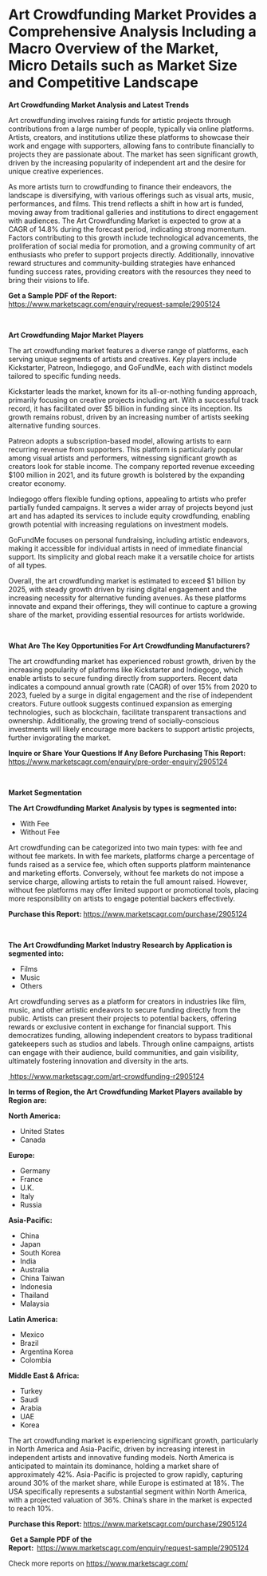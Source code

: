 <p><h1>Art Crowdfunding Market Provides a Comprehensive Analysis Including a Macro Overview of the Market, Micro Details such as Market Size and Competitive Landscape</h1></p><p><strong>Art Crowdfunding Market Analysis and Latest Trends</strong></p>
<p><p>Art crowdfunding involves raising funds for artistic projects through contributions from a large number of people, typically via online platforms. Artists, creators, and institutions utilize these platforms to showcase their work and engage with supporters, allowing fans to contribute financially to projects they are passionate about. The market has seen significant growth, driven by the increasing popularity of independent art and the desire for unique creative experiences. </p><p>As more artists turn to crowdfunding to finance their endeavors, the landscape is diversifying, with various offerings such as visual arts, music, performances, and films. This trend reflects a shift in how art is funded, moving away from traditional galleries and institutions to direct engagement with audiences. The Art Crowdfunding Market is expected to grow at a CAGR of 14.8% during the forecast period, indicating strong momentum. Factors contributing to this growth include technological advancements, the proliferation of social media for promotion, and a growing community of art enthusiasts who prefer to support projects directly. Additionally, innovative reward structures and community-building strategies have enhanced funding success rates, providing creators with the resources they need to bring their visions to life.</p></p>
<p><strong>Get a Sample PDF of the Report:&nbsp;</strong> <a href="https://www.marketscagr.com/enquiry/request-sample/2905124?utm_campaign=3175&utm_medium=2&utm_source=Github&utm_content=ia&utm_term=12032025&utm_id=art-crowdfunding">https://www.marketscagr.com/enquiry/request-sample/2905124</a></p>
<p>&nbsp;</p>
<p><strong>Art Crowdfunding Major Market Players</strong></p>
<p><p>The art crowdfunding market features a diverse range of platforms, each serving unique segments of artists and creatives. Key players include Kickstarter, Patreon, Indiegogo, and GoFundMe, each with distinct models tailored to specific funding needs.</p><p>Kickstarter leads the market, known for its all-or-nothing funding approach, primarily focusing on creative projects including art. With a successful track record, it has facilitated over $5 billion in funding since its inception. Its growth remains robust, driven by an increasing number of artists seeking alternative funding sources.</p><p>Patreon adopts a subscription-based model, allowing artists to earn recurring revenue from supporters. This platform is particularly popular among visual artists and performers, witnessing significant growth as creators look for stable income. The company reported revenue exceeding $100 million in 2021, and its future growth is bolstered by the expanding creator economy.</p><p>Indiegogo offers flexible funding options, appealing to artists who prefer partially funded campaigns. It serves a wider array of projects beyond just art and has adapted its services to include equity crowdfunding, enabling growth potential with increasing regulations on investment models.</p><p>GoFundMe focuses on personal fundraising, including artistic endeavors, making it accessible for individual artists in need of immediate financial support. Its simplicity and global reach make it a versatile choice for artists of all types.</p><p>Overall, the art crowdfunding market is estimated to exceed $1 billion by 2025, with steady growth driven by rising digital engagement and the increasing necessity for alternative funding avenues. As these platforms innovate and expand their offerings, they will continue to capture a growing share of the market, providing essential resources for artists worldwide.</p></p>
<p>&nbsp;</p>
<p><strong>What Are The Key Opportunities For Art Crowdfunding Manufacturers?</strong></p>
<p><p>The art crowdfunding market has experienced robust growth, driven by the increasing popularity of platforms like Kickstarter and Indiegogo, which enable artists to secure funding directly from supporters. Recent data indicates a compound annual growth rate (CAGR) of over 15% from 2020 to 2023, fueled by a surge in digital engagement and the rise of independent creators. Future outlook suggests continued expansion as emerging technologies, such as blockchain, facilitate transparent transactions and ownership. Additionally, the growing trend of socially-conscious investments will likely encourage more backers to support artistic projects, further invigorating the market.</p></p>
<p><strong>Inquire or Share Your Questions If Any Before Purchasing This Report:</strong> <a href="https://www.marketscagr.com/enquiry/pre-order-enquiry/2905124?utm_campaign=3175&utm_medium=2&utm_source=Github&utm_content=ia&utm_term=12032025&utm_id=art-crowdfunding">https://www.marketscagr.com/enquiry/pre-order-enquiry/2905124</a></p>
<p>&nbsp;</p>
<p><strong>Market Segmentation</strong></p>
<p><strong>The Art Crowdfunding Market Analysis by types is segmented into:</strong></p>
<p><ul><li>With Fee</li><li>Without Fee</li></ul></p>
<p><p>Art crowdfunding can be categorized into two main types: with fee and without fee markets. In with fee markets, platforms charge a percentage of funds raised as a service fee, which often supports platform maintenance and marketing efforts. Conversely, without fee markets do not impose a service charge, allowing artists to retain the full amount raised. However, without fee platforms may offer limited support or promotional tools, placing more responsibility on artists to engage potential backers effectively.</p></p>
<p><strong>Purchase this Report:&nbsp;</strong><a href="https://www.marketscagr.com/purchase/2905124?utm_campaign=3175&utm_medium=2&utm_source=Github&utm_content=ia&utm_term=12032025&utm_id=art-crowdfunding">https://www.marketscagr.com/purchase/2905124</a></p>
<p>&nbsp;</p>
<p><strong>The Art Crowdfunding Market Industry Research by Application is segmented into:</strong></p>
<p><ul><li>Films</li><li>Music</li><li>Others</li></ul></p>
<p><p>Art crowdfunding serves as a platform for creators in industries like film, music, and other artistic endeavors to secure funding directly from the public. Artists can present their projects to potential backers, offering rewards or exclusive content in exchange for financial support. This democratizes funding, allowing independent creators to bypass traditional gatekeepers such as studios and labels. Through online campaigns, artists can engage with their audience, build communities, and gain visibility, ultimately fostering innovation and diversity in the arts.</p></p>
<p><a href="https://www.marketscagr.com/art-crowdfunding-r2905124?utm_campaign=3175&utm_medium=2&utm_source=Github&utm_content=ia&utm_term=12032025&utm_id=art-crowdfunding">&nbsp;https://www.marketscagr.com/art-crowdfunding-r2905124</a></p>
<p><strong>In terms of Region, the Art Crowdfunding Market Players available by Region are:</strong></p>
<p>
    <p> <strong> North America: </strong>
        <ul>
            <li>United States</li>
            <li>Canada</li>
        </ul>
        </p> 
    <p> <strong> Europe: </strong>
        <ul>
            <li>Germany</li>
            <li>France</li>
            <li>U.K.</li>
            <li>Italy</li>
            <li>Russia</li>
        </ul>
        </p> 
    <p> <strong> Asia-Pacific: </strong>
        <ul>
            <li>China</li>
            <li>Japan</li>
            <li>South Korea</li>
            <li>India</li>
            <li>Australia</li>
            <li>China Taiwan</li>
            <li>Indonesia</li>
            <li>Thailand</li>
            <li>Malaysia</li>
        </ul>
        </p> 
    <p> <strong> Latin America: </strong>
        <ul>
            <li>Mexico</li>
            <li>Brazil</li>
            <li>Argentina Korea</li>
            <li>Colombia</li>
        </ul>
        </p> 
    <p> <strong> Middle East & Africa: </strong>
        <ul>
            <li>Turkey</li>
            <li>Saudi</li>
            <li>Arabia</li>
            <li>UAE</li>
            <li>Korea</li>
        </ul>
    </p>
    </p>
<p><p>The art crowdfunding market is experiencing significant growth, particularly in North America and Asia-Pacific, driven by increasing interest in independent artists and innovative funding models. North America is anticipated to maintain its dominance, holding a market share of approximately 42%. Asia-Pacific is projected to grow rapidly, capturing around 30% of the market share, while Europe is estimated at 18%. The USA specifically represents a substantial segment within North America, with a projected valuation of 36%. China’s share in the market is expected to reach 10%.</p></p>
<p><strong>Purchase this Report: </strong><a href="https://www.marketscagr.com/purchase/2905124?utm_campaign=3175&utm_medium=2&utm_source=Github&utm_content=ia&utm_term=12032025&utm_id=art-crowdfunding">https://www.marketscagr.com/purchase/2905124</a></p>
<p>&nbsp;<strong>Get a Sample PDF of the Report:&nbsp;&nbsp;</strong><a href="https://www.marketscagr.com/enquiry/request-sample/2905124?utm_campaign=3175&utm_medium=2&utm_source=Github&utm_content=ia&utm_term=12032025&utm_id=art-crowdfunding">https://www.marketscagr.com/enquiry/request-sample/2905124</a></p>
<p><strong></strong></p>
<p>Check more reports on <a href="https://www.marketscagr.com/?utm_campaign=3175&utm_medium=2&utm_source=Github&utm_content=ia&utm_term=12032025&utm_id=art-crowdfunding">https://www.marketscagr.com/</a></p>